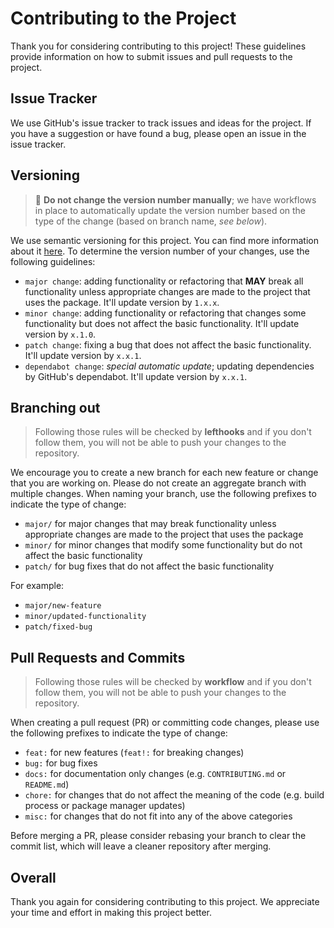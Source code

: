 # Contributing to the Project

Thank you for considering contributing to this project! These guidelines provide information on how to submit issues and pull requests to the project.

## Issue Tracker

We use GitHub's issue tracker to track issues and ideas for the project. If you have a suggestion or have found a bug, please open an issue in the issue tracker.

## Versioning

> 🚨 **Do not change the version number manually**; we have workflows in place to automatically update the version number based on the type of the change (based on branch name, *see below*).

We use semantic versioning for this project. You can find more information about it [here](https://semver.org/spec/v2.0.0.html). To determine the version number of your changes, use the following guidelines:

- `major change`: adding functionality or refactoring that **MAY** break all functionality unless appropriate changes are made to the project that uses the package. It'll update version by `1.x.x`.
- `minor change`: adding functionality or refactoring that changes some functionality but does not affect the basic functionality. It'll update version by `x.1.0`.
- `patch change`: fixing a bug that does not affect the basic functionality. It'll update version by `x.x.1`.
- `dependabot change`: *special automatic update*; updating dependencies by GitHub's dependabot. It'll update version by `x.x.1`.

## Branching out

> Following those rules will be checked by **lefthooks** and if you don't follow them, you will not be able to push your changes to the repository.

We encourage you to create a new branch for each new feature or change that you are working on. Please do not create an aggregate branch with multiple changes. When naming your branch, use the following prefixes to indicate the type of change:

- `major/` for major changes that may break functionality unless appropriate changes are made to the project that uses the package
- `minor/` for minor changes that modify some functionality but do not affect the basic functionality
- `patch/` for bug fixes that do not affect the basic functionality

For example:

- `major/new-feature`
- `minor/updated-functionality`
- `patch/fixed-bug`

## Pull Requests and Commits

> Following those rules will be checked by **workflow** and if you don't follow them, you will not be able to push your changes to the repository.

When creating a pull request (PR) or committing code changes, please use the following prefixes to indicate the type of change:

- `feat:` for new features (`feat!:` for breaking changes)
- `bug:` for bug fixes
- `docs:` for documentation only changes (e.g. `CONTRIBUTING.md` or `README.md`)
- `chore:` for changes that do not affect the meaning of the code (e.g. build process or package manager updates)
- `misc:` for changes that do not fit into any of the above categories

Before merging a PR, please consider rebasing your branch to clear the commit list, which will leave a cleaner repository after merging.

## Overall

Thank you again for considering contributing to this project. We appreciate your time and effort in making this project better.
